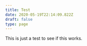 ```yaml
---
title: Test
date: 2020-05-19T22:14:09.822Z
draft: false
type: page
---
```

This is just a test to see if this works.